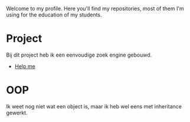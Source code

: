 Welcome to my profile. Here you'll find my repositories, most of them I'm using for the education of my students.

# Project
Bij dit project heb ik een eenvoudige zoek engine gebouwd.
* [Help me](www.google.com)

# OOP
Ik weet nog niet wat een object is, maar ik heb wel eens met inheritance gewerkt.